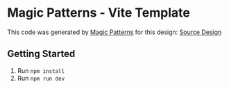 # Magic Patterns - Vite Template

This code was generated by [Magic Patterns](https://magicpatterns.com) for this design: [Source Design](https://www.magicpatterns.com/c/wf9yctznamg3uvbgj6p36f)

## Getting Started

1. Run `npm install`
2. Run `npm run dev`
